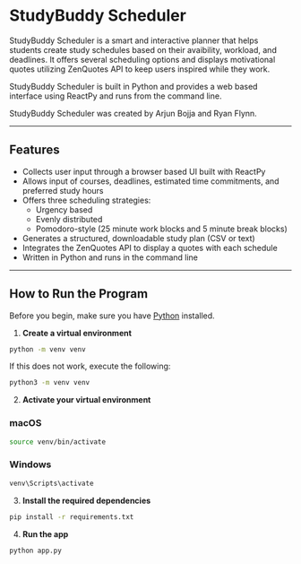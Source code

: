 # StudyBuddy Scheduler

StudyBuddy Scheduler is a smart and interactive planner that helps students create study schedules based on their avaibility, workload, and deadlines.
It offers several scheduling options and displays motivational quotes utilizing ZenQuotes API to keep users inspired while they work.

StudyBuddy Scheduler is built in Python and provides a web based interface using ReactPy and runs from the command line.

StudyBuddy Scheduler was created by Arjun Bojja and Ryan Flynn.

---

## Features

- Collects user input through a browser based UI built with ReactPy
- Allows input of courses, deadlines, estimated time commitments, and preferred study hours
- Offers three scheduling strategies:
    - Urgency based
    - Evenly distributed
    - Pomodoro-style (25 minute work blocks and 5 minute break blocks)
- Generates a structured, downloadable study plan (CSV or text)
- Integrates the ZenQuotes API to display a quotes with each schedule
- Written in Python and runs in the command line

---

## How to Run the Program
Before you begin, make sure you have [Python](https://www.python.org/downloads/) installed.

1. **Create a virtual environment**
```bash
python -m venv venv
```
If this does not work, execute the following:
```bash
python3 -m venv venv
```
2. **Activate your virtual environment**
### macOS
```bash
source venv/bin/activate
```
### Windows
```bash
venv\Scripts\activate
```
3. **Install the required dependencies**
```bash
pip install -r requirements.txt
```
4. **Run the app**
```bash
python app.py
```

